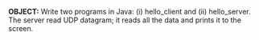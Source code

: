 **OBJECT:** Write two programs in Java: (i) hello_client and (ii) hello_server. The server read UDP datagram; it reads all the data and prints it to the screen.